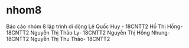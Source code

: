 # nhom8
Báo cáo nhóm 8 lập trình di động 
Lê Quốc Huy - 18CNTT2
Hồ Thị Hồng- 18CNTT2
Nguyễn Thị Thảo Ly- 18CNTT2
Nguyễn Thị Hồng Nhung- 18CNTT2
Nguyễn Thị Thu Thảo- 18CNTT2
